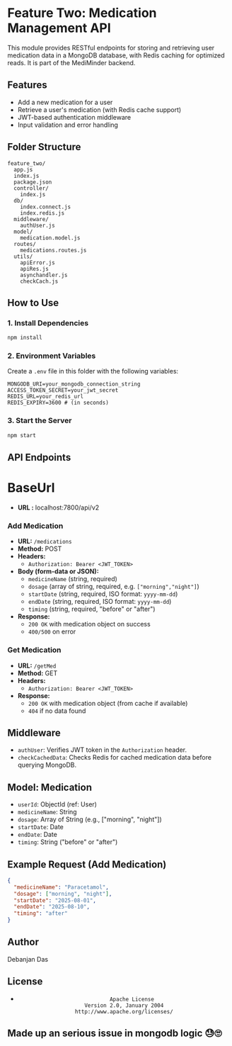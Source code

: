 # Feature Two: Medication Management API

This module provides RESTful endpoints for storing and retrieving user medication data in a MongoDB database, with Redis caching for optimized reads. It is part of the MediMinder backend.

## Features
- Add a new medication for a user
- Retrieve a user's medication (with Redis cache support)
- JWT-based authentication middleware
- Input validation and error handling

## Folder Structure
```
feature_two/
  app.js
  index.js
  package.json
  controller/
    index.js
  db/
    index.connect.js
    index.redis.js
  middleware/
    authUser.js
  model/
    medication.model.js
  routes/
    medications.routes.js
  utils/
    apiError.js
    apiRes.js
    asynchandler.js
    checkCach.js
```

## How to Use

### 1. Install Dependencies
```sh
npm install
```

### 2. Environment Variables
Create a `.env` file in this folder with the following variables:
```
MONGODB_URI=your_mongodb_connection_string
ACCESS_TOKEN_SECRET=your_jwt_secret
REDIS_URL=your_redis_url
REDIS_EXPIRY=3600 # (in seconds)
```

### 3. Start the Server
```sh
npm start
```

## API Endpoints

# BaseUrl 
- **URL :** localhost:7800/api/v2

### Add Medication
- **URL:** `/medications`
- **Method:** POST
- **Headers:**
  - `Authorization: Bearer <JWT_TOKEN>`
- **Body (form-data or JSON):**
  - `medicineName` (string, required)
  - `dosage` (array of string, required, e.g. `["morning","night"]`)
  - `startDate` (string, required, ISO format: `yyyy-mm-dd`)
  - `endDate` (string, required, ISO format: `yyyy-mm-dd`)
  - `timing` (string, required, "before" or "after")
- **Response:**
  - `200 OK` with medication object on success
  - `400/500` on error

### Get Medication
- **URL:** `/getMed`
- **Method:** GET
- **Headers:**
  - `Authorization: Bearer <JWT_TOKEN>`
- **Response:**
  - `200 OK` with medication object (from cache if available)
  - `404` if no data found

## Middleware
- `authUser`: Verifies JWT token in the `Authorization` header.
- `checkCachedData`: Checks Redis for cached medication data before querying MongoDB.

## Model: Medication
- `userId`: ObjectId (ref: User)
- `medicineName`: String
- `dosage`: Array of String (e.g., ["morning", "night"])
- `startDate`: Date
- `endDate`: Date
- `timing`: String ("before" or "after")

## Example Request (Add Medication)
```json
{
  "medicineName": "Paracetamol",
  "dosage": ["morning", "night"],
  "startDate": "2025-08-01",
  "endDate": "2025-08-10",
  "timing": "after"
}
```

## Author
Debanjan Das

## License
-                                  Apache License
                           Version 2.0, January 2004
                        http://www.apache.org/licenses/

## Made up an serious issue in mongodb logic  😓🙄
